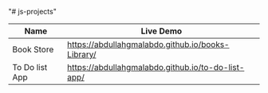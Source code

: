 "# js-projects" 
 
  | Name  | Live Demo  |
|----------|----------|
| Book Store | https://abdullahgmalabdo.github.io/books-Library/|
| To Do list App  |https://abdullahgmalabdo.github.io/to-do-list-app/|


